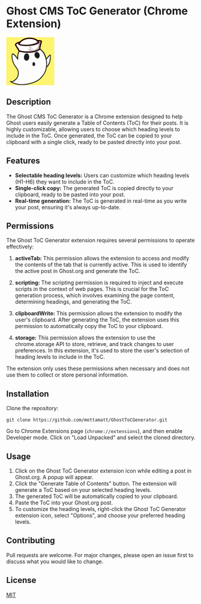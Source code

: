 # Ghost CMS ToC Generator (Chrome Extension)

![Logo](./images/icon128.png)

## Description
The Ghost CMS ToC Generator is a Chrome extension designed to help Ghost  users easily generate a Table of Contents (ToC) for their posts. It is highly customizable, allowing users to choose which heading levels to include in the ToC. Once generated, the ToC can be copied to your clipboard with a single click, ready to be pasted directly into your post.

## Features
* **Selectable heading levels:** Users can customize which heading levels (H1-H6) they want to include in the ToC.
* **Single-click copy:** The generated ToC is copied directly to your clipboard, ready to be pasted into your post.
* **Real-time generation:** The ToC is generated in real-time as you write your post, ensuring it's always up-to-date.

## Permissions
The Ghost ToC Generator extension requires several permissions to operate effectively:

1. **activeTab:** This permission allows the extension to access and modify the contents of the tab that is currently active. This is used to identify the active post in Ghost.org and generate the ToC.

2. **scripting:** The scripting permission is required to inject and execute scripts in the context of web pages. This is crucial for the ToC generation process, which involves examining the page content, determining headings, and generating the ToC.

3. **clipboardWrite:** This permission allows the extension to modify the user's clipboard. After generating the ToC, the extension uses this permission to automatically copy the ToC to your clipboard.

4. **storage:** This permission allows the extension to use the chrome.storage API to store, retrieve, and track changes to user preferences. In this extension, it's used to store the user's selection of heading levels to include in the ToC.

The extension only uses these permissions when necessary and does not use them to collect or store personal information. 

## Installation
Clone the repository:
```
git clone https://github.com/mettamatt/GhostToCGenerator.git
```
Go to Chrome Extensions page (`chrome://extensions`), and then enable Developer mode. Click on "Load Unpacked" and select the cloned directory.

## Usage
1. Click on the Ghost ToC Generator extension icon while editing a post in Ghost.org. A popup will appear.
2. Click the "Generate Table of Contents" button. The extension will generate a ToC based on your selected heading levels.
3. The generated ToC will be automatically copied to your clipboard.
4. Paste the ToC into your Ghost.org post.
5. To customize the heading levels, right-click the Ghost ToC Generator extension icon, select "Options", and choose your preferred heading levels.

## Contributing
Pull requests are welcome. For major changes, please open an issue first to discuss what you would like to change.

## License
[MIT](https://choosealicense.com/licenses/mit/)

